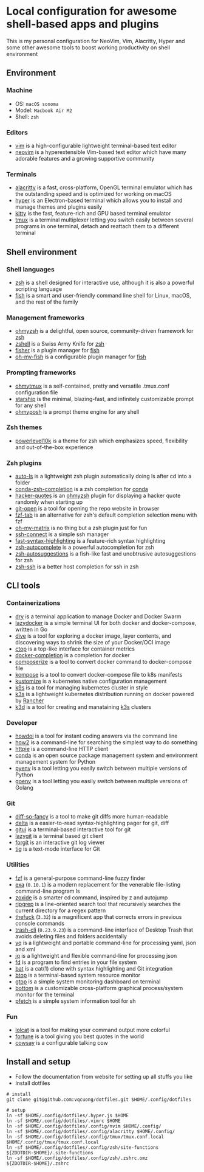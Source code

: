 # Local configuration for awesome shell-based apps and plugins

This is my personal configuration for NeoVim, Vim, Alacritty, Hyper and some other awesome tools to boost working productivity on shell environment

## Environment

### Machine

- OS: `macOS sonoma`
- Model: `Macbook Air M2`
- Shell: `zsh`

### Editors

- [vim](https://www.vim.org/) is a high-configurable lightweight terminal-based text editor
- [neovim](https://neovim.io/) is a hyperextensible Vim-based text editor which have many adorable features and a growing supportive community

### Terminals

- [alacritty](https://alacritty.org/) is a fast, cross-platform, OpenGL terminal emulator which has the outstanding speed and is optimized for working on macOS
- [hyper](https://hyper.is/) is an Electron-based terminal which allows you to install and manage themes and plugins easily
- [kitty](https://sw.kovidgoyal.net/kitty/) is the fast, feature-rich and GPU based terminal emulator
- [tmux](https://github.com/tmux/tmux) is a terminal multiplexer letting you switch easily between several programs in one terminal, detach and reattach them to a different terminal

## Shell environment

### Shell languages

- [zsh](https://www.zsh.org/) is a shell designed for interactive use, although it is also a powerful scripting language
- [fish](https://fishshell.com/) is a smart and user-friendly command line shell for Linux, macOS, and the rest of the family

### Management frameworks

- [ohmyzsh](https://ohmyz.sh/) is a delightful, open source, community-driven framework for [zsh](https://www.zsh.org/)
- [zshell](https://wiki.zshell.dev/) is a Swiss Army Knife for [zsh](https://www.zsh.org/)
- [fisher](https://github.com/jorgebucaran/fisher.git) is a plugin manager for [fish](https://fishshell.com/)
- [oh-my-fish](https://github.com/oh-my-fish/oh-my-fish.git) is a configurable plugin manager for [fish](https://fishshell.com/)

### Prompting frameworks

- [ohmytmux](https://github.com/gpakosz/.tmux) is a self-contained, pretty and versatile .tmux.conf configuration file
- [starship](https://starship.rs/) is the minimal, blazing-fast, and infinitely customizable prompt for any shell
- [ohmyposh](https://ohmyposh.dev/) is a prompt theme engine for any shell

### Zsh themes

- [powerlevel10k](https://github.com/romkatv/powerlevel10k) is a theme for zsh which emphasizes speed, flexibility and out-of-the-box experience

### Zsh plugins

- [auto-ls](https://github.com/vqcuong/auto-ls) is a lightweight zsh plugin automatically doing ls after cd into a folder
- [conda-zsh-completion](https://github.com/conda-incubator/conda-zsh-completion) is a zsh completion for [conda](https://docs.conda.io/en/latest/)
- [hacker-quotes](https://github.com/oldratlee/hacker-quotes.git) is an [ohmyzsh](https://ohmyz.sh/) plugin for displaying a hacker quote randomly when starting up
- [git-open](https://github.com/paulirish/git-open) is a tool for opening the repo website in browser
- [fzf-tab](https://github.com/Aloxaf/fzf-tab) is an alternative for zsh's default completion selection menu with fzf
- [oh-my-matrix](https://github.com/amstrad/oh-my-matrix) is no thing but a zsh plugin just for fun
- [ssh-connect](https://github.com/gko/ssh-connect) is a simple ssh manager
- [fast-syntax-highlighting](https://github.com/zdharma-continuum/fast-syntax-highlighting) is a feature-rich syntax highlighting
- [zsh-autocomplete](https://github.com/marlonrichert/zsh-autocomplete) is a powerful autocompletion for zsh
- [zsh-autosuggestions](https://github.com/zsh-users/zsh-autosuggestions) is a fish-like fast and unobtrusive autosuggestions for zsh
- [zsh-ssh](https://github.com/sunlei/zsh-ssh) is a better host completion for ssh in zsh

## CLI tools

### Containerizations

- [dry](https://github.com/moncho/dry.git) is a terminal application to manage Docker and Docker Swarm
- [lazydocker](https://github.com/jesseduffield/lazydocker.git) is a simple terminal UI for both docker and docker-compose, written in Go
- [dive](https://github.com/wagoodman/dive.git) is a tool for exploring a docker image, layer contents, and discovering ways to shrink the size of your Docker/OCI image
- [ctop](https://github.com/bcicen/ctop.git) is a top-like interface for container metrics
- [docker-completion](https://formulae.brew.sh/formula/docker-completion) is a completion for docker
- [composerize](https://github.com/composerize/composerize.git) is a tool to convert docker command to docker-compose file
- [kompose](https://github.com/kubernetes/kompose.git) is a tool to convert docker-compose file to k8s manifests
- [kustomize](https://kustomize.io/) is a kubernetes native configuration management
- [k9s](https://github.com/derailed/k9s.git) is a tool for managing kubernetes cluster in style
- [k3s](https://k3s.io/) is a lightweight kubernetes distribution running on docker powered by [Rancher](https://www.rancher.com/)
- [k3d](https://github.com/k3d-io/k3d) is a tool for creating and manataining [k3s](https://k3s.io/) clusters

### Developer

- [howdoi](https://github.com/gleitz/howdoi.git) is a tool for instant coding answers via the command line
- [how2](https://github.com/santinic/how2.git) is a command-line for searching the simplest way to do something
- [httpie](https://httpie.io/) is a command-line HTTP client
- [conda](https://docs.conda.io/en/latest/) is an open source package management system and environment management system for Python
- [pyenv](https://github.com/pyenv/pyenv/) is a tool letting you easily switch between multiple versions of Python
- [goenv](https://github.com/go-nv/goenv/) is a tool letting you easily switch between multiple versions of Golang

### Git

- [diff-so-fancy](https://github.com/so-fancy/diff-so-fancy.git) is a tool to make git diffs more human-readable
- [delta](https://github.com/dandavison/delta.git) is a easier-to-read syntax-highlighting pager for git, diff
- [gitui](https://github.com/extrawurst/gitui.git) is a terminal-based interactive tool for git
- [lazygit](https://github.com/jesseduffield/lazygit) is a terminal based git client
- [forgit](https://github.com/wfxr/forgit) is an interactive git log viewer
- [tig](https://jonas.github.io/tig/) is a text-mode interface for Git

### Utilities

- [fzf](https://github.com/junegunn/fzf) is a general-purpose command-line fuzzy finder
- [exa](https://the.exa.website/) (`0.10.1`) is a modern replacement for the venerable file-listing command-line program ls
- [zoxide](https://github.com/ajeetdsouza/zoxide) is a smarter cd command, inspired by z and autojump
- [ripgrep](https://github.com/BurntSushi/ripgrep) is a line-oriented search tool that recursively searches the current directory for a regex pattern
- [thefuck](https://github.com/nvbn/thefuck) (`3.32`) is a magnificent app that corrects errors in previous console commands
- [trash-cli](https://github.com/andreafrancia/trash-cli) (`0.23.9.23`) is a command-line interface of Desktop Trash that avoids deleting files and folders accidentally
- [yq](https://github.com/mikefarah/yq) is a lightweight and portable command-line for processing yaml, json and xml
- [jq](https://github.com/jqlang/jq) is a lightweight and flexible command-line for processing json
- [fd](https://github.com/sharkdp/fd) is a program to find entries in your file system
- [bat](https://github.com/sharkdp/bat) is a cat(1) clone with syntax highlighting and Git integration
- [btop](https://github.com/aristocratos/btop.git) is a terminal-based system resource monitor
- [gtop](https://github.com/aksakalli/gtop.git) is a simple system monitoring dashboard on terminal
- [bottom](https://github.com/ClementTsang/bottom.git) is a customizable cross-platform graphical process/system monitor for the terminal
- [pfetch](https://github.com/dylanaraps/pfetch) is a simple system information tool for sh

### Fun

- [lolcat](https://github.com/busyloop/lolcat.git) is a tool for making your command output more colorful
- [fortune](https://formulae.brew.sh/formula/fortune) is a tool giving you best quotes in the world
- [cowsay](https://github.com/piuccio/cowsay) is a configurable talking cow

## Install and setup

- Follow the documentation from website for setting up all stuffs you like
- Install dotfiles

```
# install
git clone git@github.com:vqcuong/dotfiles.git $HOME/.config/dotfiles

# setup
ln -sf $HOME/.config/dotfiles/.hyper.js $HOME
ln -sf $HOME/.config/dotfiles/.vimrc $HOME
ln -sf $HOME/.config/dotfiles/.config/nvim $HOME/.config/
ln -sf $HOME/.config/dotfiles/.config/alacritty $HOME/.config/
ln -sf $HOME/.config/dotfiles/.config/tmux/tmux.conf.local $HOME/.config/tmux/tmux.conf.local
ln -sf $HOME/.config/dotfiles/.config/zsh/site-functions ${ZDOTDIR-$HOME}/.site-functions
ln -sf $HOME/.config/dotfiles/.config/zsh/.zshrc.omz ${ZDOTDIR-$HOME}/.zshrc
```
